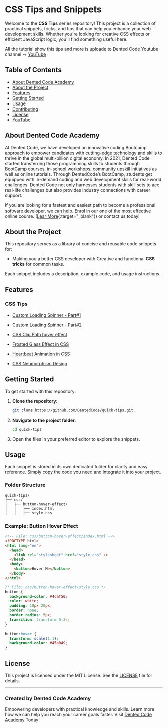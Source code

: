 # CSS Tips and Snippets

Welcome to the **CSS Tips** series repository! This project is a collection of practical snippets, tricks, and tips that can help you enhance your web development skills. Whether you're looking for creative CSS effects or efficient JavaScript logic, you'll find something useful here.

All the tutorial show this tips and more is uploade to Dented Code Youtube channel => [YouTube](https://www.youtube.com/c/dentedcode?sub_confirmation=1)

## Table of Contents

- [About Dented Code Academy](#about-dented-code-academy)
- [About the Project](#about-the-project)
- [Features](#features)
- [Getting Started](#getting-started)
- [Usage](#usage)
- [Contributing](#contributing)
- [License](#license)
- [YouTube](https://www.youtube.com/c/dentedcode?sub_confirmation=1)

## About Dented Code Academy

At Dented Code, we have developed an innovative coding Bootcamp approach to empower candidates with cutting-edge technology and skills to thrive in the global multi-billion digital economy. In 2021, Dented Code started transferring those programming skills to students through BootCamp courses, in-school workshops, community upskill initiatives as well as online tutorials. Through DentedCode’s BootCamp, students get equipped with in-demand coding and web development skills for real-world challenges. Dented Code not only harnesses students with skill sets to ace real-life challenges but also provides industry connections with career support.

If you are looking for a fastest and easiest path to become a professional software developer, we can help. Enrol in our one of the most effective online course. ([Lear More](https://dentedcode.com/bootcamp/fullstack_development){:target="\_blank"}) or contact us today!

## About the Project

This repository serves as a library of concise and reusable code snippets for:

- Making you a better CSS developer with Creative and functional **CSS tricks** for common tasks.

Each snippet includes a description, example code, and usage instructions.

## Features

### CSS Tips

- [Custom Loading Spinner - Part#1](https://www.youtube.com/shorts/P95g9hkk-rM?sub_confirmation=1)
- [Custom Loading Spinner - Part#2](https://www.youtube.com/shorts/aLVXUUsfo5k?sub_confirmation=1)
- [CSS Clip Path hover effect](https://www.youtube.com/shorts/rEpV7IUON2k?sub_confirmation=1)

- [Frosted Glass Effect in CSS](https://www.youtube.com/shorts/ybK1SUG6h34?sub_confirmation=1)

- [Heartbeat Animation in CSS](https://www.youtube.com/shorts/3IsAOGLvne8?sub_confirmation=1)

- [CSS Neumorphism Design](https://www.youtube.com/watch?v=zSk8yI3S7G8?sub_confirmation=1)

## Getting Started

To get started with this repository:

1. **Clone the repository**:

   ```bash
   git clone https://github.com/DentedCode/quick-tips.git
   ```

2. **Navigate to the project folder**:

   ```bash
   cd quick-tips
   ```

3. Open the files in your preferred editor to explore the snippets.

## Usage

Each snippet is stored in its own dedicated folder for clarity and easy reference. Simply copy the code you need and integrate it into your project.

### Folder Structure

```
quick-tips/
├── css/
│   ├── button-hover-effect/
│   │   ├── index.html
│   │   ├── style.css
```

### Example: Button Hover Effect

```html
<!-- File: css/button-hover-effect/index.html -->
<!DOCTYPE html>
<html lang="en">
  <head>
    <link rel="stylesheet" href="style.css" />
  </head>
  <body>
    <button>Hover Me</button>
  </body>
</html>
```

```css
/* File: css/button-hover-effect/style.css */
button {
  background-color: #4caf50;
  color: white;
  padding: 10px 20px;
  border: none;
  border-radius: 5px;
  transition: transform 0.3s;
}

button:hover {
  transform: scale(1.1);
  background-color: #45a049;
}
```

## License

This project is licensed under the MIT License. See the [LICENSE](LICENSE) file for details.

---

### Created by Dented Code Academy

Empowering developers with practical knowledge and skills. Learn more how we can help you reach your career goals faster. Visit [Dented Code Academy](https://dentedcode.com) Today!

